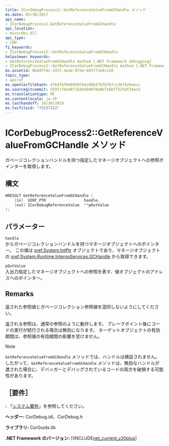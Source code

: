```yaml
---
title: ICorDebugProcess2::GetReferenceValueFromGCHandle メソッド
ms.date: 03/30/2017
api_name:
- ICorDebugProcess2.GetReferenceValueFromGCHandle
api_location:
- mscordbi.dll
api_type:
- COM
f1_keywords:
- ICorDebugProcess2::GetReferenceValueFromGCHandle
helpviewer_keywords:
- GetReferenceValueFromGCHandle method [.NET Framework debugging]
- ICorDebugProcess2::GetReferenceValueFromGCHandle method [.NET Framework debugging]
ms.assetid: 8bdd7f4c-19f2-4ede-875e-603773e8c128
topic_type:
- apiref
ms.openlocfilehash: 47647bf0460507b4c88b47bf87bfcc3bf620aecc
ms.sourcegitcommit: 559fcfbe4871636494870a8b716bf7325df34ac5
ms.translationtype: MT
ms.contentlocale: ja-JP
ms.lasthandoff: 10/30/2019
ms.locfileid: "73137222"
---
```

# <a name="icordebugprocess2getreferencevaluefromgchandle-method"></a>ICorDebugProcess2::GetReferenceValueFromGCHandle メソッド
ガベージコレクションハンドルを持つ指定したマネージオブジェクトへの参照ポインターを取得します。  
  
## <a name="syntax"></a>構文  
  
```cpp  
HRESULT GetReferenceValueFromGCHandle (  
    [in]  UINT_PTR                 handle,  
    [out] ICorDebugReferenceValue  **pOutValue  
);  
```  
  
## <a name="parameters"></a>パラメーター  
 `handle`  
 からガベージコレクションハンドルを持つマネージオブジェクトへのポインター。 この値は <xref:System.IntPtr> オブジェクトであり、マネージオブジェクトの <xref:System.Runtime.InteropServices.GCHandle> から取得できます。  
  
 `pOutValue`  
 入出力指定したマネージオブジェクトへの参照を表す、値オブジェクトのアドレスへのポインター。  
  
## <a name="remarks"></a>Remarks  
 返された参照値とガベージコレクション参照値を混同しないようにしてください。  
  
 返される参照は、通常の参照のように動作します。 ブレークポイント後にコードの実行が続行される場合は無効になります。 ターゲットオブジェクトの有効期間は、参照値の有効期間の影響を受けません。  
  
> [!NOTE]
> `GetReferenceValueFromGCHandle` メソッドでは、ハンドルは検証されません。 したがって、`GetReferenceValueFromGCHandle` メソッドは、無効なハンドルが渡された場合に、デバッガーとデバッグされているコードの両方を破損する可能性があります。  
  
## <a name="requirements"></a>［要件］  
 **:** 「[システム要件](../../../../docs/framework/get-started/system-requirements.md)」を参照してください。  
  
 **ヘッダー:** CorDebug.idl、CorDebug.h  
  
 **ライブラリ:** CorGuids.lib  
  
 **.NET Framework のバージョン:** [!INCLUDE[net_current_v20plus](../../../../includes/net-current-v20plus-md.md)]
